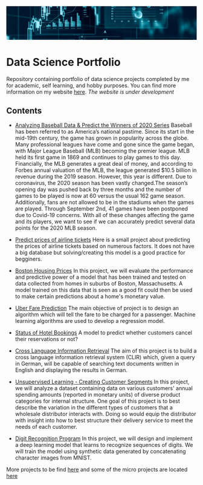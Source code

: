 <div align="center"><img src="images/header.png"></div>


# Data Science Portfolio
Repository containing portfolio of data science projects completed by me for academic, self learning, and hobby purposes.
You can find more information on my website [here](https://afshin.pro/). *The website is under development*


## Contents
- [Analyzing Baseball Data & Predict the Winners of 2020 Series](https://github.com/afshin-arab/afshin-arab.github.io/blob/200f6dadaee1a6bf3bc102216b4015858c0ae733/projects/Baseball%20Project/Project.pdf) Baseball has been referred to as America’s national pastime. Since its start in the mid-19th century, the game has grown in popularity across the globe. Many professional leagues have come and gone since the game began, with Major League Baseball (MLB) becoming the premier league. MLB held its first game in 1869 and continues to play games to this day. Financially, the MLB generates a great deal of money, and according to Forbes annual valuation of the MLB, the league generated $10.5 billion in revenue during the 2019 season. However, this year is different. Due to coronavirus, the 2020 season has been vastly changed.The season’s opening day was pushed back by three months and the number of games to be played is now at 60 versus the usual 162 game season. Additionally, fans are not allowed to be in the stadiums when the games are played. Through September 2nd, 41 games have been postponed due to Covid-19 concerns. With all of these changes affecting the game and its players, we want to see if we can accurately predict several data points for the 2020 MLB season.

- [Predict prices of airline tickets](https://github.com/afshin-arab/afshin-arab.github.io/blob/200f6dadaee1a6bf3bc102216b4015858c0ae733/projects/Predict%20prices%20of%20airline%20tickets/Project.ipynb) Here is a small project about predicting the prices of airline tickets based on numerous factors. It does not have a big database but solving/creating this model is a good practice for begginers.
- [Boston Housing Prices](https://github.com/afshin-arab/afshin-arab.github.io/blob/200f6dadaee1a6bf3bc102216b4015858c0ae733/projects/Boston%20Housing%20Prices/Project.ipynb) In this project, we will evaluate the performance and predictive power of a model that has been trained and tested on data collected from homes in suburbs of Boston, Massachusetts. A model trained on this data that is seen as a good fit could then be used to make certain predictions about a home's monetary value.

- [Uber Fare Prediction](https://github.com/afshin-arab/afshin-arab.github.io/blob/ac899e3e732ed7e73d2238fa79500fbdeda815ee/projects/Uber%20Fare%20Prediction/Project.ipynb) The main objective of project is to design an algorithm which will tell the fare to be charged for a passenger. Machine learning algorithms are used to develop a regression model.

- [Status of Hotel Bookings](https://github.com/afshin-arab/afshin-arab.github.io/blob/200f6dadaee1a6bf3bc102216b4015858c0ae733/projects/Predict%20status%20of%20Hotel%20Booking/Project.ipynb) A model to predict whether customers cancel their reservations or not?

- [Cross Language Information Retrieval](https://github.com/afshin-arab/afshin-arab.github.io/blob/200f6dadaee1a6bf3bc102216b4015858c0ae733/projects/Cross%20Language%20Information%20Retrieval/Project.ipynb) The aim of this project is to build a cross language information retrieval system (CLIR) which, given a query in German, will be capable of searching text documents written in English and displaying the results in German.

- [Unsupervised Learning - Creating Customer Segments](https://github.com/afshin-arab/afshin-arab.github.io/blob/200f6dadaee1a6bf3bc102216b4015858c0ae733/projects/Customer%20Segments/Porject.ipynb) In this project, we will analyze a dataset containing data on various customers' annual spending amounts (reported in monetary units) of diverse product categories for internal structure. One goal of this project is to best describe the variation in the different types of customers that a wholesale distributor interacts with. Doing so would equip the distributor with insight into how to best structure their delivery service to meet the needs of each customer.

- [Digit Recognition Program](https://github.com/afshin-arab/afshin-arab.github.io/blob/200f6dadaee1a6bf3bc102216b4015858c0ae733/projects/Digit%20Sequence%20Recognition/Project.ipynb) In this project, we will design and implement a deep learning model that learns to recognize sequences of digits. We will train the model using synthetic data generated by concatenating character images from MNIST.

More projects to be find [here](https://github.com/afshin-arab/afshin-arab.github.io/tree/main/projects) and some of the micro projects are located [here](https://github.com/afshin-arab/afshin-arab.github.io/tree/main/projects/Micro%20Projects)
